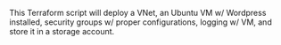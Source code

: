 This Terraform script will deploy a VNet, an Ubuntu VM w/ Wordpress installed, security groups w/ proper configurations, logging w/ VM, and store it in a storage account.